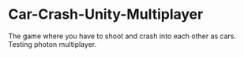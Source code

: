 # Car-Crash-Unity-Multiplayer
The game where you have to shoot and crash into each other as cars. Testing photon multiplayer.
